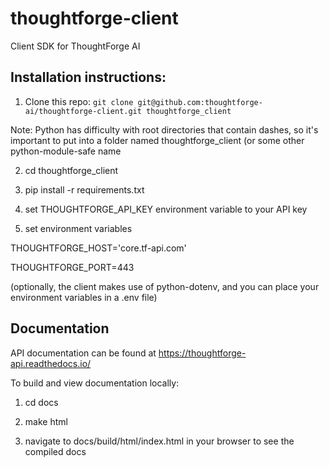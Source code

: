 # thoughtforge-client
Client SDK for ThoughtForge AI


## Installation instructions:

1. Clone this repo: `git clone git@github.com:thoughtforge-ai/thoughtforge-client.git thoughtforge_client`

Note: Python has difficulty with root directories that contain dashes, so it's important to put into a folder named thoughtforge_client (or some other python-module-safe name

2. cd thoughtforge_client

3. pip install -r requirements.txt

4. set THOUGHTFORGE_API_KEY environment variable to your API key

5. set environment variables

THOUGHTFORGE_HOST='core.tf-api.com'

THOUGHTFORGE_PORT=443

(optionally, the client makes use of python-dotenv, and you can place your environment variables in a .env file)


## Documentation


API documentation can be found at https://thoughtforge-api.readthedocs.io/

To build and view documentation locally:

1. cd docs

2. make html

3. navigate to docs/build/html/index.html in your browser to see the compiled docs
